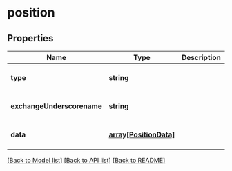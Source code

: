 # position

## Properties
Name | Type | Description | Notes
------------ | ------------- | ------------- | -------------
**type** | **string** |  | [optional] [default to null]
**exchangeUnderscorename** | **string** |  | [optional] [default to null]
**data** | [**array[PositionData]**](PositionData.md) |  | [optional] [default to null]

[[Back to Model list]](../README.md#documentation-for-models) [[Back to API list]](../README.md#documentation-for-api-endpoints) [[Back to README]](../README.md)



